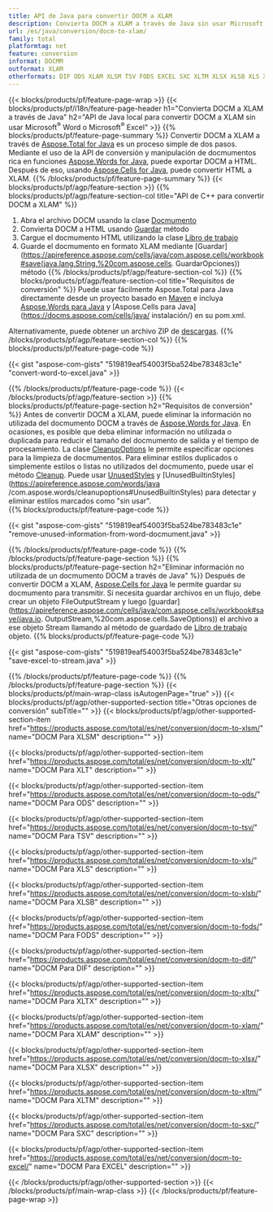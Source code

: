 ```yaml
---
title: API de Java para convertir DOCM a XLAM
description: Convierta DOCM a XLAM a través de Java sin usar Microsoft Word o Microsoft Excel
url: /es/java/conversion/docm-to-xlam/
family: total
platformtag: net
feature: conversion
informat: DOCMM
outformat: XLAM
otherformats: DIF ODS XLAM XLSM TSV FODS EXCEL SXC XLTM XLSX XLSB XLS XLTX XLT
---
```

{{< blocks/products/pf/feature-page-wrap >}}
{{< blocks/products/pf/i18n/feature-page-header h1="Convierta DOCM a XLAM a través de Java" h2="API de Java local para convertir DOCM a XLAM sin usar Microsoft<sup>&reg;</sup> Word o Microsoft<sup>&reg;</sup> Excel" >}}
{{% blocks/products/pf/feature-page-summary %}}
Convertir DOCM a XLAM a través de [Aspose.Total for Java](https://products.aspose.com/total/java/) es un proceso simple de dos pasos. Mediante el uso de la API de conversión y manipulación de docmumentos rica en funciones [Aspose.Words for Java](https://products.aspose.com/words/java/), puede exportar DOCM a HTML. Después de eso, usando [Aspose.Cells for Java](https://products.aspose.com/cells/java/), puede convertir HTML a XLAM.
{{% /blocks/products/pf/feature-page-summary  %}}
{{< blocks/products/pf/agp/feature-section >}}
{{% blocks/products/pf/agp/feature-section-col title="API de C++ para convertir DOCM a XLAM" %}}
1. Abra el archivo DOCM usando la clase [Docmumento](https://apireference.aspose.com/words/java/com.aspose.words/Docmument)
2. Convierta DOCM a HTML usando [Guardar](https://apireference.aspose.com/words/java/com.aspose.words/Docmument#save(java.lang.String,com.aspose.words.SaveOptions) ) método
3. Cargue el docmumento HTML utilizando la clase [Libro de trabajo](https://apireference.aspose.com/cells/java/com.aspose.cells/Workbook)
4. Guarde el docmumento en formato XLAM mediante [Guardar](https://apireference.aspose.com/cells/java/com.aspose.cells/workbook#save(java.lang.String,%20com.aspose.cells. GuardarOpciones)) método
{{% /blocks/products/pf/agp/feature-section-col %}}
{{% blocks/products/pf/agp/feature-section-col title="Requisitos de conversión" %}}
Puede usar fácilmente Aspose.Total para Java directamente desde un proyecto basado en [Maven](https://repository.aspose.com/webapp/#/artifacts/browse/tree/General/repo/com/aspose/aspose-total) e incluya [Aspose.Words para Java](https://docms.aspose.com/words/java/installation/) y [Aspose.Cells para Java](https://docms.aspose.com/cells/java/ instalación/) en su pom.xml.

Alternativamente, puede obtener un archivo ZIP de [descargas](https://downloads.aspose.com/total/java).
{{% /blocks/products/pf/agp/feature-section-col %}}
{{% blocks/products/pf/feature-page-code %}}

{{< gist "aspose-com-gists" "519819eaf54003f5ba524be783483c1e" "convert-word-to-excel.java" >}}


{{% /blocks/products/pf/feature-page-code %}}
{{< /blocks/products/pf/agp/feature-section >}}
{{% blocks/products/pf/feature-page-section  h2="Requisitos de conversión" %}}
Antes de convertir DOCM a XLAM, puede eliminar la información no utilizada del docmumento DOCM a través de [Aspose.Words for Java](https://products.aspose.com/words/java/). En ocasiones, es posible que deba eliminar información no utilizada o duplicada para reducir el tamaño del docmumento de salida y el tiempo de procesamiento. La clase [CleanupOptions](https://apireference.aspose.com/words/java/com.aspose.words/CleanupOptions) le permite especificar opciones para la limpieza de docmumentos. Para eliminar estilos duplicados o simplemente estilos o listas no utilizados del docmumento, puede usar el método [Cleanup](https://apireference.aspose.com/words/java/com.aspose.words/Docmument#cleanup()). Puede usar [UnusedStyles](https://apireference.aspose.com/words/java/com.aspose.words/cleanupoptions#UnusedStyles) y [UnusedBuiltinStyles](https://apireference.aspose.com/words/java /com.aspose.words/cleanupoptions#UnusedBuiltinStyles) para detectar y eliminar estilos marcados como "sin usar".  
{{% blocks/products/pf/feature-page-code %}}

{{< gist "aspose-com-gists" "519819eaf54003f5ba524be783483c1e" "remove-unused-information-from-word-docmument.java" >}}

{{% /blocks/products/pf/feature-page-code  %}}
{{% /blocks/products/pf/feature-page-section %}}
{{% blocks/products/pf/feature-page-section  h2="Eliminar información no utilizada de un docmumento DOCM a través de Java" %}}
Después de convertir DOCM a XLAM, [Aspose.Cells for Java](https://products.aspose.com/cells/java/) le permite guardar su docmumento para transmitir. Si necesita guardar archivos en un flujo, debe crear un objeto FileOutputStream y luego [guardar](https://apireference.aspose.com/cells/java/com.aspose.cells/workbook#save(java.io. OutputStream,%20com.aspose.cells.SaveOptions)) el archivo a ese objeto Stream llamando al método de guardado de [Libro de trabajo](https://apireference.aspose.com/cells/java/com.aspose.cells/Workbook) objeto. 
{{% blocks/products/pf/feature-page-code %}}

{{< gist "aspose-com-gists" "519819eaf54003f5ba524be783483c1e" "save-excel-to-stream.java" >}}

{{% /blocks/products/pf/feature-page-code  %}}
{{% /blocks/products/pf/feature-page-section %}}
{{< blocks/products/pf/main-wrap-class isAutogenPage="true" >}}
{{< blocks/products/pf/agp/other-supported-section title="Otras opciones de conversión" subTitle="" >}}
{{< blocks/products/pf/agp/other-supported-section-item href="https://products.aspose.com/total/es/net/conversion/docm-to-xlsm/" name="DOCM Para XLSM" description="" >}}

{{< blocks/products/pf/agp/other-supported-section-item href="https://products.aspose.com/total/es/net/conversion/docm-to-xlt/" name="DOCM Para XLT" description="" >}}

{{< blocks/products/pf/agp/other-supported-section-item href="https://products.aspose.com/total/es/net/conversion/docm-to-ods/" name="DOCM Para ODS" description="" >}}

{{< blocks/products/pf/agp/other-supported-section-item href="https://products.aspose.com/total/es/net/conversion/docm-to-tsv/" name="DOCM Para TSV" description="" >}}

{{< blocks/products/pf/agp/other-supported-section-item href="https://products.aspose.com/total/es/net/conversion/docm-to-xls/" name="DOCM Para XLS" description="" >}}

{{< blocks/products/pf/agp/other-supported-section-item href="https://products.aspose.com/total/es/net/conversion/docm-to-xlsb/" name="DOCM Para XLSB" description="" >}}

{{< blocks/products/pf/agp/other-supported-section-item href="https://products.aspose.com/total/es/net/conversion/docm-to-fods/" name="DOCM Para FODS" description="" >}}

{{< blocks/products/pf/agp/other-supported-section-item href="https://products.aspose.com/total/es/net/conversion/docm-to-dif/" name="DOCM Para DIF" description="" >}}

{{< blocks/products/pf/agp/other-supported-section-item href="https://products.aspose.com/total/es/net/conversion/docm-to-xltx/" name="DOCM Para XLTX" description="" >}}

{{< blocks/products/pf/agp/other-supported-section-item href="https://products.aspose.com/total/es/net/conversion/docm-to-xlam/" name="DOCM Para XLAM" description="" >}}

{{< blocks/products/pf/agp/other-supported-section-item href="https://products.aspose.com/total/es/net/conversion/docm-to-xlsx/" name="DOCM Para XLSX" description="" >}}

{{< blocks/products/pf/agp/other-supported-section-item href="https://products.aspose.com/total/es/net/conversion/docm-to-xltm/" name="DOCM Para XLTM" description="" >}}

{{< blocks/products/pf/agp/other-supported-section-item href="https://products.aspose.com/total/es/net/conversion/docm-to-sxc/" name="DOCM Para SXC" description="" >}}

{{< blocks/products/pf/agp/other-supported-section-item href="https://products.aspose.com/total/es/net/conversion/docm-to-excel/" name="DOCM Para EXCEL" description="" >}}


{{< /blocks/products/pf/agp/other-supported-section >}}
{{< /blocks/products/pf/main-wrap-class >}}
{{< /blocks/products/pf/feature-page-wrap >}}